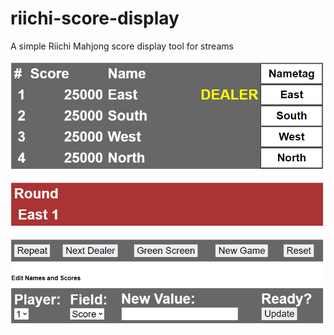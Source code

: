# riichi-score-display
A simple Riichi Mahjong score display tool for streams


![Test](https://github.com/Go1den/riichi-score-display/blob/main/example.png)
